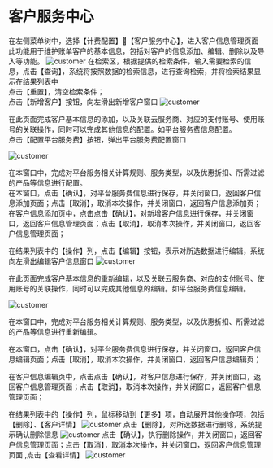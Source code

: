 # 客户服务中心

在左侧菜单树中，选择【计费配置】【客户服务中心】，进入客户信息管理页面此功能用于维护账单客户的基本信息，包括对客户的信息添加、编辑、删除以及导入等功能。
![customer](https://juyun-1253413501.cos.ap-beijing.myqcloud.com/opsphere/billing/%E5%AE%A2%E6%88%B7%E6%9C%8D%E5%8A%A1%E7%AE%A1%E7%90%86%E9%A1%B5.png)
在检索区，根据提供的检索条件，输入需要检索的信息，点击【查询】，系统将按照数据的检索信息，进行查询检索，并将检索结果显示在结果列表中  
点击【重置】，清空检索条件；  
点击【新增客户】按钮，向左滑出新增客户窗口
![customer](https://juyun-1253413501.cos.ap-beijing.myqcloud.com/opsphere/billing/%E6%96%B0%E5%A2%9E%E5%AE%A2%E6%88%B7%E9%A1%B5.png)

在此页面完成客户基本信息的添加，以及关联云服务商、对应的支付账号、使用账号的关联操作，同时可以完成其他信息的配置。如平台服务费信息配置。  
点击【配置平台服务费】按钮，弹出平台服务费配置窗口

![customer](https://juyun-1253413501.cos.ap-beijing.myqcloud.com/opsphere/billing/%E5%AE%A2%E6%88%B7%E6%9C%8D%E5%8A%A1-%E9%85%8D%E7%BD%AE%E5%B9%B3%E5%8F%B0%E6%9C%8D%E5%8A%A1%E8%B4%B9%E9%A1%B5.png)

在本窗口中，完成对平台服务相关计算规则、服务类型，以及优惠折扣、所需过滤的产品等信息进行配置。  
在本窗口，点击【确认】，对平台服务费信息进行保存，并关闭窗口，返回客户信息添加页面；点击【取消】，取消本次操作，并关闭窗口，返回客户信息添加页；    
在客户信息添加页中，点击点击【确认】，对新增客户信息进行保存，并关闭窗口，返回客户信息管理页面；点击【取消】，取消本次操作，并关闭窗口，返回客户信息管理页面；

在结果列表中的【操作】列，点击【编辑】按钮，表示对所选数据进行编辑，系统向左滑出编辑客户信息窗口
![customer](https://juyun-1253413501.cos.ap-beijing.myqcloud.com/opsphere/billing/%E5%AE%A2%E6%88%B7%E4%BF%A1%E6%81%AF%E7%BC%96%E8%BE%91%E9%A1%B5.png)

在此页面完成客户基本信息的重新编辑，以及关联云服务商、对应的支付账号、使用账号的关联操作，同时可以完成其他信息的编辑。如平台服务费信息编辑。

![customer](https://juyun-1253413501.cos.ap-beijing.myqcloud.com/opsphere/billing/%E5%AE%A2%E6%88%B7-%E7%BC%96%E8%BE%91%E5%B9%B3%E5%8F%B0%E6%9C%8D%E5%8A%A1%E8%B4%B9png.png)

在本窗口中，完成对平台服务相关计算规则、服务类型，以及优惠折扣、所需过滤的产品等信息进行重新编辑。  

在本窗口，点击【确认】，对平台服务费信息进行保存，并关闭窗口，返回客户信息编辑页面；点击【取消】，取消本次操作，并关闭窗口，返回客户信息编辑页；

在客户信息编辑页中，点击点击【确认】，对客户信息进行保存，并关闭窗口，返回客户信息管理页面；点击【取消】，取消本次操作，并关闭窗口，返回客户信息管理页面；

在结果列表中的【操作】列，鼠标移动到【更多】项，自动展开其他操作项，包括【删除】、【客户详情】
![customer](https://juyun-1253413501.cos.ap-beijing.myqcloud.com/opsphere/billing/%E5%AE%A2%E6%88%B7%E6%9C%8D%E5%8A%A1-%E6%9B%B4%E5%A4%9A%E6%93%8D%E4%BD%9C.png)
点击【删除】，对所选数据进行删除，系统提示确认删除信息
![customer](https://juyun-1253413501.cos.ap-beijing.myqcloud.com/opsphere/billing/%E5%88%A0%E9%99%A4%E5%AE%A2%E6%88%B7.png)
点击【确认】，执行删除操作，并关闭窗口，返回客户信息管理页面；点击【取消】，取消本次操作，并关闭窗口，返回客户信息管理页面 ,点击【查看详情】
![customer](https://juyun-1253413501.cos.ap-beijing.myqcloud.com/opsphere/billing/%E5%AE%A2%E6%88%B7%E8%AF%A6%E6%83%85.png)







